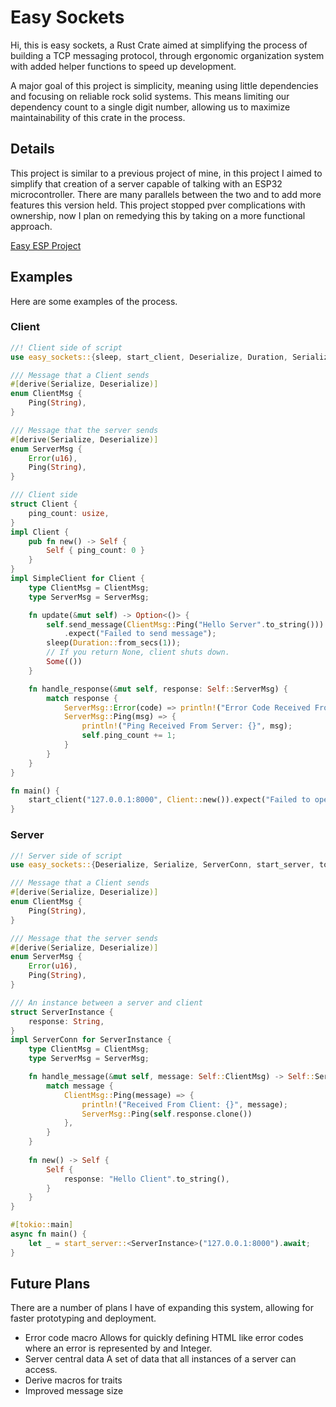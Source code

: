 # Easy Sockets
Hi, this is easy sockets, a Rust Crate aimed at simplifying the process of building a TCP messaging protocol, through ergonomic organization system with added helper functions to speed up development.

A major goal of this project is simplicity, meaning using little dependencies and focusing on reliable rock solid systems. This means limiting our dependency count to a single digit number, allowing us to maximize maintainability of this crate in the process.

## Details
This project is similar to a previous project of mine, in this project I aimed to simplify that creation of a server capable of talking with an ESP32 microcontroller. There are many parallels between the two and to add more features this version held. This project stopped pver complications with ownership, now I plan on remedying this by taking on a more functional approach.

[Easy ESP Project](https://github.com/Larmbs/easy_esp)

## Examples
Here are some examples of the process.

### Client
```Rust
//! Client side of script
use easy_sockets::{sleep, start_client, Deserialize, Duration, Serialize, SimpleClient};

/// Message that a Client sends
#[derive(Serialize, Deserialize)]
enum ClientMsg {
    Ping(String),
}

/// Message that the server sends
#[derive(Serialize, Deserialize)]
enum ServerMsg {
    Error(u16),
    Ping(String),
}

/// Client side
struct Client {
    ping_count: usize,
}
impl Client {
    pub fn new() -> Self {
        Self { ping_count: 0 }
    }
}
impl SimpleClient for Client {
    type ClientMsg = ClientMsg;
    type ServerMsg = ServerMsg;

    fn update(&mut self) -> Option<()> {
        self.send_message(ClientMsg::Ping("Hello Server".to_string()))
            .expect("Failed to send message");
        sleep(Duration::from_secs(1));
        // If you return None, client shuts down.
        Some(())
    }

    fn handle_response(&mut self, response: Self::ServerMsg) {
        match response {
            ServerMsg::Error(code) => println!("Error Code Received From Server: {}", code),
            ServerMsg::Ping(msg) => {
                println!("Ping Received From Server: {}", msg);
                self.ping_count += 1;
            }
        }
    }
}

fn main() {
    start_client("127.0.0.1:8000", Client::new()).expect("Failed to open client");
}

```

### Server
```Rust
//! Server side of script
use easy_sockets::{Deserialize, Serialize, ServerConn, start_server, tokio};

/// Message that a Client sends
#[derive(Serialize, Deserialize)]
enum ClientMsg {
    Ping(String),
}

/// Message that the server sends
#[derive(Serialize, Deserialize)]
enum ServerMsg {
    Error(u16),
    Ping(String),
}

/// An instance between a server and client
struct ServerInstance {
    response: String,
}
impl ServerConn for ServerInstance {
    type ClientMsg = ClientMsg;
    type ServerMsg = ServerMsg;

    fn handle_message(&mut self, message: Self::ClientMsg) -> Self::ServerMsg {
        match message {
            ClientMsg::Ping(message) => {
                println!("Received From Client: {}", message);
                ServerMsg::Ping(self.response.clone())
            },
        }
    }
    
    fn new() -> Self {
        Self {
            response: "Hello Client".to_string(),
        }
    }
}

#[tokio::main]
async fn main() {
    let _ = start_server::<ServerInstance>("127.0.0.1:8000").await;
}

```

## Future Plans
There are a number of plans I have of expanding this system, allowing for faster prototyping and deployment.
- Error code macro
    Allows for quickly defining HTML like error codes where an error is represented by and Integer.
- Server central data
    A set of data that all instances of a server can access.
- Derive macros for traits
- Improved message size
